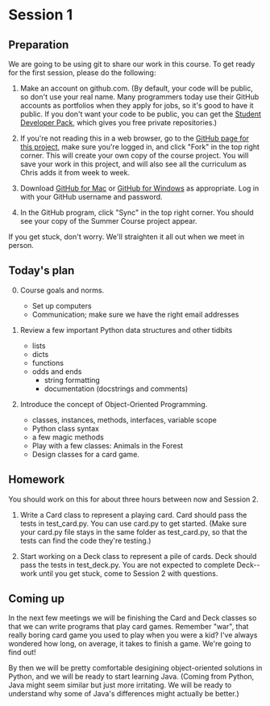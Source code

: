 Session 1
=========

Preparation
-----------

We are going to be using git to share our work in this course. To get ready for
the first session, please do the following: 

1. Make an account on github.com. (By default, your code will be public, so don't 
use your real name. Many programmers today use their GitHub accounts as 
portfolios when they apply for jobs, so it's good to have it public. If you don't 
want your code to be public, you can get the 
[Student Developer Pack](https://education.github.com/pack/join), which gives you 
free private repositories.)

2. If you're not reading this in a web browser, go to the 
   [GitHub page for this project](https://github.com/cproctor/summer_course), 
   make sure you're logged in, and click "Fork" in the top right corner. This 
   will create your own copy of the course project. You will save your work in this 
   project, and will also see all the curriculum as Chris adds it from week to week.

3. Download [GitHub for Mac](https://mac.github.com/) or 
   [GitHub for Windows](https://windows.github.com/) as appropriate. Log in with 
   your GitHub username and password.

4. In the GitHub program, click "Sync" in the top right corner. You should see your
   copy of the Summer Course project appear. 

If you get stuck, don't worry. We'll straighten it all out when we meet in person.

Today's plan
------------

0. Course goals and norms.

    - Set up computers
    - Communication; make sure we have the right email addresses

1. Review a few important Python data structures and other tidbits

    - lists
    - dicts
    - functions
    - odds and ends
        - string formatting
        - documentation (docstrings and comments)

1. Introduce the concept of Object-Oriented Programming.

    - classes, instances, methods, interfaces, variable scope
    - Python class syntax
    - a few magic methods
    - Play with a few classes: Animals in the Forest
    - Design classes for a card game.

Homework
--------

You should work on this for about three hours between now and Session 2. 

1. Write a Card class to represent a playing card. Card should pass the 
   tests in test_card.py. You can use card.py to get started. (Make sure 
   your card.py file stays in the same folder as test_card.py, so that 
   the tests can find the code they're testing.)

2. Start working on a Deck class to represent a pile of cards. Deck should
   pass the tests in test_deck.py. You are not expected to complete Deck--
   work until you get stuck, come to Session 2 with questions.


Coming up
---------

In the next few meetings we will be finishing the Card and Deck classes so that
we can write programs that play card games. Remember "war", that really boring 
card game you used to play when you were a kid? I've always wondered how long, 
on average, it takes to finish a game. We're going to find out!

By then we will be pretty comfortable desigining object-oriented solutions in 
Python, and we will be ready to start learning Java. (Coming from Python, Java 
might seem similar but just more irritating. We will be ready to understand why
some of Java's differences might actually be better.)

